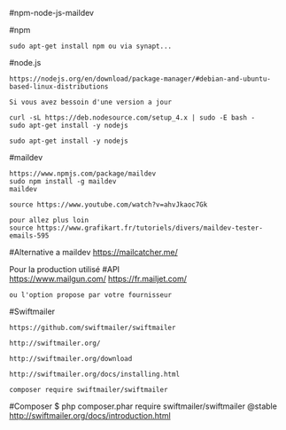 #npm-node-js-maildev


#npm

	sudo apt-get install npm ou via synapt...

#node.js

	https://nodejs.org/en/download/package-manager/#debian-and-ubuntu-based-linux-distributions

	Si vous avez bessoin d'une version a jour

	curl -sL https://deb.nodesource.com/setup_4.x | sudo -E bash -
	sudo apt-get install -y nodejs

	sudo apt-get install -y nodejs

#maildev

	https://www.npmjs.com/package/maildev
	sudo npm install -g maildev
	maildev

	source https://www.youtube.com/watch?v=ahvJkaoc7Gk

	pour allez plus loin 
	source https://www.grafikart.fr/tutoriels/divers/maildev-tester-emails-595


#Alternative a maildev https://mailcatcher.me/


Pour la production utilisé
#API	
	https://www.mailgun.com/
	https://fr.mailjet.com/

	ou l'option propose par votre fournisseur

#Swiftmailer 

	https://github.com/swiftmailer/swiftmailer

	http://swiftmailer.org/

	http://swiftmailer.org/download

	http://swiftmailer.org/docs/installing.html

	composer require swiftmailer/swiftmailer
#Composer
	$ php composer.phar require swiftmailer/swiftmailer @stable
	http://swiftmailer.org/docs/introduction.html
